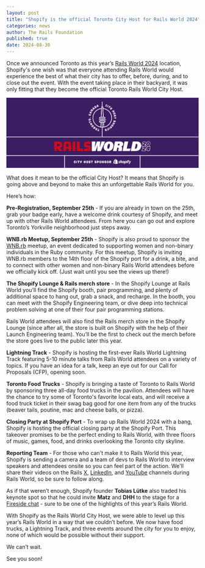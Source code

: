 ```yaml
---
layout: post
title: "Shopify is the official Toronto City Host for Rails World 2024"
categories: news
author: The Rails Foundation
published: true
date: 2024-08-30
---
```


Once we announced Toronto as this year’s [Rails World 2024](/world/2024) location, Shopify's one wish was that everyone attending Rails World would experience the best of what their city has to offer, before, during, and to close out the event. With the event taking place in their backyard, it was only fitting that they become the official Toronto Rails World City Host.

<img src="/assets/images/RW24-Shopify-city-host.png">

What does it mean to be the official City Host? It means that Shopify is going above and beyond to make this an unforgettable Rails World for you. 

Here’s how:

**Pre-Registration, September 25th** - If you are already in town on the 25th, grab your badge early, have a welcome drink courtesy of Shopify, and meet up with other Rails World attendees. From here you can go out and explore Toronto’s Yorkville neighborhood just steps away. 

**WNB.rb Meetup, September 25th** - Shopify is also proud to sponsor the <a href="http://WNB.rb">WNB.rb</a> meetup, an event dedicated to supporting women and non-binary individuals in the Ruby community. For this meetup, Shopify is inviting WNB.rb members to the 14th floor of the Shopify port for a drink, a bite, and to connect with other women and non-binary Rails World attendees before we officially kick off. (Just wait until you see the views up there!)

**The Shopify Lounge & Rails merch store** - In the Shopify Lounge at Rails World you’ll find the Shopify booth, pair programming, and plenty of additional space to hang out, grab a snack, and recharge. In the booth, you can meet with the Shopify Engineering team, or dive deep into technical problem solving at one of their four pair programming stations.

Rails World attendees will also find the Rails merch store in the Shopify Lounge (since after all, the store is built on Shopify with the help of their Launch Engineering team). You’ll be the first to check out the merch before the store goes live to the public later this year.

**Lightning Track** - Shopify is hosting the first-ever Rails World Lightning Track featuring 5-10 minute talks from Rails World attendees on a variety of topics. If you have an idea for a talk, keep an eye out for our Call for Proposals (CFP), opening soon. 

**Toronto Food Trucks** - Shopify is bringing a taste of Toronto to Rails World by sponsoring three all-day food trucks in the pavilion. Attendees will have the chance to try some of Toronto's favorite local eats, and will receive a food truck ticket in their swag bag good for one item from any of the trucks (beaver tails, poutine, mac and cheese balls, or pizza).

**Closing Party at Shopify Port** - To wrap up Rails World 2024 with a bang, Shopify is hosting the official closing party at the Shopify Port. This takeover promises to be the perfect ending to Rails World, with three floors of music, games, food, and drinks overlooking the Toronto city skyline. 

**Reporting Team** - For those who can't make it to Rails World this year, Shopify is sending a camera and a team of devs to Rails World to interview speakers and attendees onsite so you can feel part of the action. We'll share their videos on the Rails <a href="https://x.com/rails">X</a>, <a href="">LinkedIn</a>, and <a href="https://www.youtube.com/@railsofficial">YouTube</a> channels during Rails World, so be sure to follow along.

As if that weren’t enough, Shopify founder **Tobias Lütke** also traded his keynote spot so that he could invite **Matz** and **DHH** to the stage for a [Fireside chat](https://rubyonrails.org/2024/8/7/matz-and-dhh-fireside-chat) - sure to be one of the highlights of this year’s Rails World.

With Shopify as the Rails World City Host, we were able to level up this year’s Rails World in a way that we couldn’t before. We now have food trucks, a Lightning Track, and three events around the city for you to enjoy, none of which would be possible without their support.

We can’t wait. 

See you soon!

